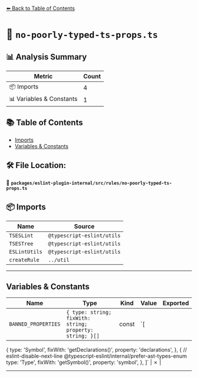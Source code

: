 [⬅️ Back to Table of Contents](../../../../index.md)

# 📄 `no-poorly-typed-ts-props.ts`

## 📊 Analysis Summary

| Metric | Count |
|--------|-------|
| 📦 Imports | 4 |
| 📊 Variables & Constants | 1 |

## 📚 Table of Contents

- [Imports](#imports)
- [Variables & Constants](#variables-constants)

## 🛠️ File Location:
📂 **`packages/eslint-plugin-internal/src/rules/no-poorly-typed-ts-props.ts`**

## 📦 Imports

| Name | Source |
|------|--------|
| `TSESLint` | `@typescript-eslint/utils` |
| `TSESTree` | `@typescript-eslint/utils` |
| `ESLintUtils` | `@typescript-eslint/utils` |
| `createRule` | `../util` |


---

## Variables & Constants

| Name | Type | Kind | Value | Exported |
|------|------|------|-------|----------|
| `BANNED_PROPERTIES` | `{ type: string; fixWith: string; property: string; }[]` | const | `[
  {
    type: 'Symbol',
    fixWith: 'getDeclarations()',
    property: 'declarations',
  },
  {
    // eslint-disable-next-line @typescript-eslint/internal/prefer-ast-types-enum
    type: 'Type',
    fixWith: 'getSymbol()',
    property: 'symbol',
  },
]` | ✗ |


---